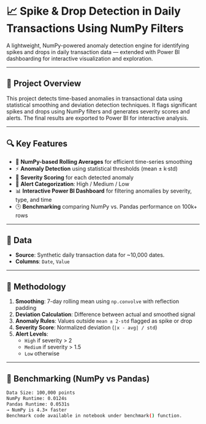 # 📈 Spike & Drop Detection in Daily Transactions Using NumPy Filters

A lightweight, NumPy-powered anomaly detection engine for identifying spikes and drops in daily transaction data — extended with Power BI dashboarding for interactive visualization and exploration.

---

## 🚀 Project Overview

This project detects time-based anomalies in transactional data using statistical smoothing and deviation detection techniques. It flags significant spikes and drops using NumPy filters and generates severity scores and alerts. The final results are exported to Power BI for interactive analysis.

---

## 🔍 Key Features

- 🧠 **NumPy-based Rolling Averages** for efficient time-series smoothing
- ⚡ **Anomaly Detection** using statistical thresholds (mean ± k·std)
- 🎯 **Severity Scoring** for each detected anomaly
- 🚨 **Alert Categorization**: High / Medium / Low
- 📊 **Interactive Power BI Dashboard** for filtering anomalies by severity, type, and time
- 🕒 **Benchmarking** comparing NumPy vs. Pandas performance on 100k+ rows

---

## 📁 Data

- **Source**: Synthetic daily transaction data for ~10,000 dates.
- **Columns**: `Date`, `Value`

---

## 🧪 Methodology

1. **Smoothing**: 7-day rolling mean using `np.convolve` with reflection padding
2. **Deviation Calculation**: Difference between actual and smoothed signal
3. **Anomaly Rules**: Values outside `mean ± 2·std` flagged as spike or drop
4. **Severity Score**: Normalized deviation (`|x - avg| / std`)
5. **Alert Levels**:
   - `High` if severity > 2
   - `Medium` if severity > 1.5
   - `Low` otherwise

---


## 🧪 Benchmarking (NumPy vs Pandas)

```bash
Data Size: 100,000 points
NumPy Runtime: 0.0124s
Pandas Runtime: 0.0531s
→ NumPy is 4.3× faster
Benchmark code available in notebook under benchmark() function.
